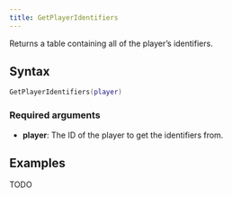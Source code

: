 ```yaml
---
title: GetPlayerIdentifiers
---
```


Returns a table containing all of the player’s identifiers.

Syntax
------

```lua
GetPlayerIdentifiers(player)
```

### Required arguments
- **player**: The ID of the player to get the identifiers from.

Examples
--------

TODO
